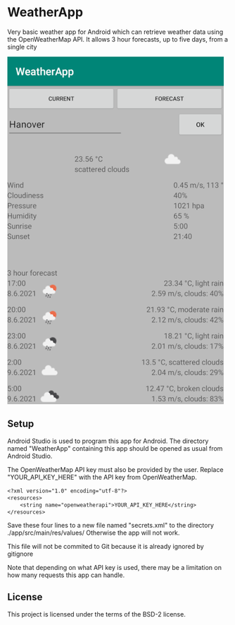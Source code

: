 # WeatherApp

Very basic weather app for Android which can retrieve weather data using the OpenWeatherMap API.
It allows 3 hour forecasts, up to five days, from a single city

![Screenshot](./screenshot.png)

## Setup

Android Studio is used to program this app for Android. The directory named "WeatherApp" containing this app should be opened as usual from Android Studio.

The OpenWeatherMap API key must also be provided by the user. Replace "YOUR_API_KEY_HERE" with the API key from OpenWeatherMap. 

```
<?xml version="1.0" encoding="utf-8"?>
<resources>
    <string name="openweatherapi">YOUR_API_KEY_HERE</string>
</resources>
```

Save these four lines to a new file named "secrets.xml" to the directory ./app/src/main/res/values/  Otherwise the app will not work.

This file will not be commited to Git because it is already ignored by gitignore

Note that depending on what API key is used, there may be a limitation on how many requests this app can handle.

## License

This project is licensed under the terms of the BSD-2 license.
